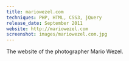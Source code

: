 ```yaml
---
title: mariowezel.com
techniques: PHP, HTML, CSS3, jQuery
release_date: September 2011
website: http://mariowezel.com
screenshot: images/mariowezel.com.jpg
---
```


The website of the photographer Mario Wezel.